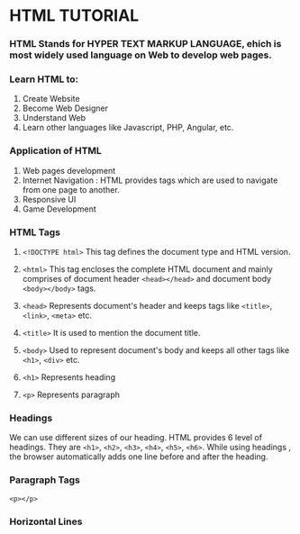 # HTML TUTORIAL

### HTML Stands for HYPER TEXT MARKUP LANGUAGE, ehich is most widely used language on Web to develop web pages. 

### Learn HTML to:
1. Create Website
2. Become Web Designer
3. Understand Web
4. Learn other languages like Javascript, PHP, Angular, etc.
    
### Application of HTML
1. Web pages development
2. Internet Navigation : HTML provides tags which are used to navigate from one page to another.
3. Responsive UI
4. Game Development

### HTML Tags
1. `<!DOCTYPE html>`
This tag defines the document type and HTML version.
       
2. `<html>`
This tag encloses the complete HTML document and mainly comprises of document header `<head></head>` and document body `<body></body>` tags.
       
3. `<head>`
Represents document's header and keeps tags like `<title>`, `<link>`, `<meta>` etc.
    
4. `<title>`
It is used to mention the document title. 
    
5. `<body>`
Used to represent document's body and keeps all other tags like `<h1>`, `<div>` etc.
    
6. `<h1>`
Represents heading
    
7. `<p>`
Represents paragraph

### Headings
We can use different sizes of our heading. HTML provides 6 level of headings. They are `<h1>`, `<h2>`, `<h3>`, `<h4>`, `<h5>`, `<h6>`. While using headings , the browser automatically adds one line before and after the heading.

### Paragraph Tags
`<p></p>`

### Horizontal Lines

